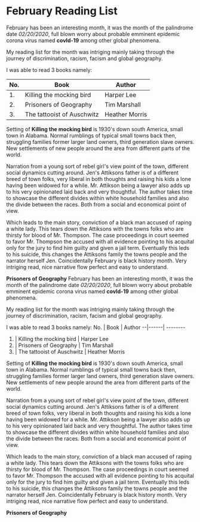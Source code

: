 # February Reading List

February has been an interesting month, it was the month of the palindrome date *02/20/2020*, full blown worry about probable emminent epidemic corona virus named **covId-19** among other global phenomena.

My reading list for the month was intriging mainly taking through the journey of discrimination, racism, facism and global geography.

I was able to read 3 books namely:

| No. | Book                       | Author
|----|----------------------------| --------
| 1.  | Killing the mocking bird   | Harper Lee
| 2.  | Prisoners of Geography     | Tim Marshall
| 3.  | The tattooist of Auschwitz | Heather Morris


Setting of **Killing the mocking bird** is 1930's down south America, small town in Alabama. Normal rumblings of typical small towns back then, struggling families former larger land owners, third generation slave owners. New settlements of new people around the area from different parts of the world.

Narration from a young sort of rebel girl's view point of the town, different social dynamics cutting around. Jen's Attiksons father is of a different breed of town folks, very liberal in both thoughts and raising his kids a lone having been widowed for a while. 
Mr. Attikson being a lawyer also adds up to his very opinionated laid back and very thoughtful.
The author takes time to showcase the different divides within white household families and also the divide between the races. Both from a social and economical point of view.

Which leads to the main story, conviction of a black man accused of raping a white lady. This tears down the Attiksons with the towns folks who are thirsty for blood of Mr. Thompson.
The case proceedings in court seemed to favor Mr. Thompson the accused with all evidence pointing to his acquital only for the jury to find him guilty and given a jail term.
Eventually this leds to his suicide, this changes the Attiksons family the towns people and the narrator herself Jen. 
Coincidentally February is black history month. Very intriging read, nice narrative flow perfect and easy to understand. 


**Prisoners of Geography**
February has been an interesting month, it was the month of the palindrome date *02/20/2020*, full blown worry about probable emminent epidemic corona virus named **covId-19** among other global phenomena.

My reading list for the month was intriging mainly taking through the journey of discrimination, racism, facism and global geography.

I was able to read 3 books namely:
No. | Book    | Author
--|------| --------
1. | Killing the mocking bird | Harper Lee
2. | Prisoners of Geography   | Tim Marshall
3. | The tattooist of Auschwitz | Heather Morris


Setting of **Killing the mocking bird** is 1930's down south America, small town in Alabama. Normal rumblings of typical small towns back then, struggling families former larger land owners, third generation slave owners. New settlements of new people around the area from different parts of the world.

Narration from a young sort of rebel girl's view point of the town, different social dynamics cutting around. Jen's Attiksons father is of a different breed of town folks, very liberal in both thoughts and raising his kids a lone having been widowed for a while. 
Mr. Attikson being a lawyer also adds up to his very opinionated laid back and very thoughtful.
The author takes time to showcase the different divides within white household families and also the divide between the races. Both from a social and economical point of view.

Which leads to the main story, conviction of a black man accused of raping a white lady. This tears down the Attiksons with the towns folks who are thirsty for blood of Mr. Thompson.
The case proceedings in court seemed to favor Mr. Thompson the accused with all evidence pointing to his acquital only for the jury to find him guilty and given a jail term.
Eventually this leds to his suicide, this changes the Attiksons family the towns people and the narrator herself Jen. 
Coincidentally February is black history month. Very intriging read, nice narrative flow perfect and easy to understand. 


**Prisoners of Geography**
